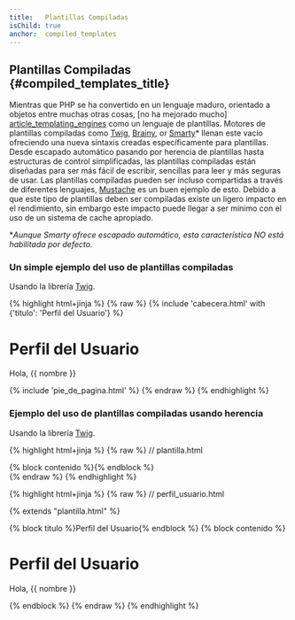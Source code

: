 ```yaml
---
title:   Plantillas Compiladas
isChild: true
anchor:  compiled_templates
---
```


## Plantillas Compiladas {#compiled_templates_title}

Mientras que PHP se ha convertido en un lenguaje maduro, orientado a objetos entre muchas otras cosas, [no ha mejorado mucho] [article_templating_engines] como un lenguaje de plantillas. Motores de plantillas compiladas como [Twig], [Brainy], or [Smarty]* llenan este vacío ofreciendo una nueva sintaxis creadas específicamente para plantillas. Desde escapado automático pasando por herencia de plantillas hasta estructuras de control simplificadas, las plantillas compiladas están diseñadas para ser más fácil de escribir, sencillas para leer y más seguras de usar. Las plantillas compiladas pueden ser incluso compartidas a través de diferentes lenguajes, [Mustache] es un buen ejemplo de esto. Debido a que este tipo de plantillas deben ser compiladas existe un ligero impacto en el rendimiento, sin embargo este impacto puede llegar a ser mínimo con el uso de un sistema de cache apropiado.

**Aunque Smarty ofrece escapado automático, esta característica NO está habilitada por defecto.*

### Un simple ejemplo del uso de plantillas compiladas

Usando la librería [Twig].

{% highlight html+jinja %}
{% raw %}
{% include 'cabecera.html' with {'titulo': 'Perfil del Usuario'} %}

<h1>Perfil del Usuario</h1>
<p>Hola, {{ nombre }}</p>

{% include 'pie_de_pagina.html' %}
{% endraw %}
{% endhighlight %}

### Ejemplo del uso de plantillas compiladas usando herencia

Usando la librería [Twig].

{% highlight html+jinja %}
{% raw %}
// plantilla.html

<html>
<head>
    <title>{% block titulo %}{% endblock %}</title>
</head>
<body>

<main>
    {% block contenido %}{% endblock %}
</main>

</body>
</html>
{% endraw %}
{% endhighlight %}

{% highlight html+jinja %}
{% raw %}
// perfil_usuario.html

{% extends "plantilla.html" %}

{% block titulo %}Perfil del Usuario{% endblock %}
{% block contenido %}
    <h1>Perfil del Usuario</h1>
    <p>Hola, {{ nombre }}</p>
{% endblock %}
{% endraw %}
{% endhighlight %}


[article_templating_engines]: http://fabien.potencier.org/article/34/templating-engines-in-php
[Twig]: http://twig.sensiolabs.org/
[Brainy]: https://github.com/box/brainy
[Smarty]: http://www.smarty.net/
[Mustache]: http://mustache.github.io/
